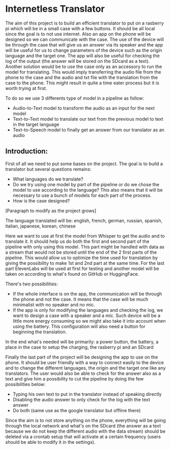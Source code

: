# Internetless Translator
The aim of this project is to build an efficient translator to put on a rasberry pi which will be in a small case with a few buttons. It should be all local since the goal is to not use internet.
Also an app on the phone will be designed so we can communicate with the case. The use of the device will be through the case that will give us an answer via its speaker and the app will be useful for us to change parameters of the device such as the origin language and the target one. The app will also be useful for checking the log of the output (the answer will be stored on the SDcard as a text).
Another solution would be to use the case only as an accessory to run the model for translating. This would imply transferring the audio file from the phone to the case and the audio and txt file with the translation from the case to the phone. This might result in quite a time eater process but it is worth trying at first.

To do so we use 3 differents type of model in a pipeline as follow:

  - Audio-to-Text model to transform the audio as an input for the next model
  - Text-to-Text model to translate our text from the previous model to text in the target language
  - Text-to-Speech model to finally get an answer from our translator as an audio

## Introduction:

First of all we need to put some bases on the project. The goal is to build a translator but several questions remains:
- What languages do we translate?
- Do we try using one model by part of the pipeline or do we chose the model to use according to the language? This also means that it will be necessary to use a bunch of models for each part of the process.
- How is the case designed? 

[Paragraph to modify as the project grows]

The language translated will be: english, french, german, russian, spanish, italian, japanese, korean, chinese

Here we want to use at first the model from Whisper to get the audio and to translate it. It should help us do both the first and second part of the pipeline with only using this model. This part might be handled with data as a stream that would not be stored until the end of the 2 first parts of the pipeline. This would allow us to optimize the time used for translation by giving the possibility to make 1st and 2nd part at the same time. For the last part ElevenLabs will be used at first for testing and another model will be taken on according to what's found on GitHub or HuggingFace.

There's two possibilities:
- If the whole interface is on the app,  the communication will be through the phone and not the case. It means that the case will be much minimalist with no speaker and no mic.
- If the app is only for modifying the languages and checking the log, we want to design a case with a speaker and a mic. Such device will be a little more energy consuming so we might also take it into account when using the battery. This configuration will also need a button for beginning the translation.
  
In the end what's needed will be primarily: a power button, the battery, a place in the case to setup the charging, the rasberry pi and an SDcard

Finally the last part of the project will be designing the app to use on the phone. It should be user friendly with a way to connect easily to the device and to change the different languages, the origin and the target one like any translators. The user would also be able to check for the answer also as a text and give him a possibility to cut the pipeline by doing the few possibilities below:
- Typing his own text to put in the translator instead of speaking directly
- Disabling the audio answer to only check for the log with the text answer
- Do both (same use as the google translator but offline there)
  
Since the aim is to not store anything on the phone, everything will be going through the local network and what's on the SDcard (the answer as a text because we do not keep the different audio with the data stream) should be deleted via a crontab setup that will activate at a certain frequency (users should be able to modify it in the settings). 
